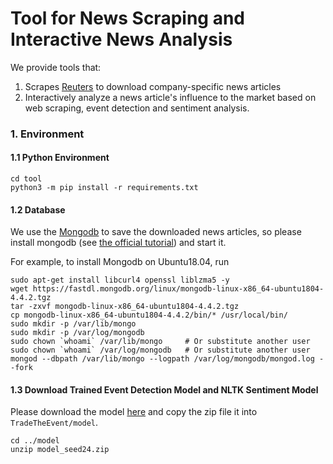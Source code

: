 # Tool for News Scraping and Interactive News Analysis

We provide tools that:

1. Scrapes [Reuters](https://www.reuters.com/) to download company-specific news articles 
2. Interactively analyze a news article's influence to the market based on web scraping, event detection and sentiment analysis.





### 1. Environment

#### 1.1 Python Environment

```
cd tool
python3 -m pip install -r requirements.txt
```



#### 1.2 Database

We use the [Mongodb](https://www.mongodb.com/) to save the downloaded news articles, so please install mongodb (see [the official tutorial](https://docs.mongodb.com/manual/tutorial/install-mongodb-on-ubuntu/)) and start it.

For example, to install Mongodb on Ubuntu18.04, run

```
sudo apt-get install libcurl4 openssl liblzma5 -y 
wget https://fastdl.mongodb.org/linux/mongodb-linux-x86_64-ubuntu1804-4.4.2.tgz 
tar -zxvf mongodb-linux-x86_64-ubuntu1804-4.4.2.tgz 
cp mongodb-linux-x86_64-ubuntu1804-4.4.2/bin/* /usr/local/bin/ 
sudo mkdir -p /var/lib/mongo
sudo mkdir -p /var/log/mongodb
sudo chown `whoami` /var/lib/mongo     # Or substitute another user
sudo chown `whoami` /var/log/mongodb   # Or substitute another user
mongod --dbpath /var/lib/mongo --logpath /var/log/mongodb/mongod.log --fork
```



#### 1.3 Download Trained Event Detection Model and NLTK Sentiment Model

Please download the model [here](https://drive.google.com/file/d/1v5Gk9zAADZ-f-3nTpt0YZBeD4juQGHLB/view?usp=sharing) and copy the zip file it into `TradeTheEvent/model`.

```
cd ../model
unzip model_seed24.zip
```

